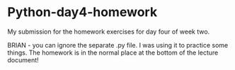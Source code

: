 # Python-day4-homework
My submission for the homework exercises for day four of week two.

BRIAN - you can ignore the separate .py file. I was using it to practice some things. The homework is in the normal place at the bottom of the lecture document!

